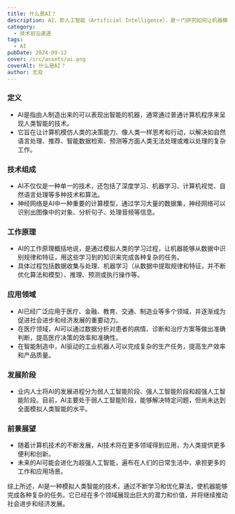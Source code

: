 ```yaml
---
title: 什么是AI？
description: AI，即人工智能（Artificial Intelligence），是一门研究如何让机器模拟人类智能的学科。
category:
  - 技术前沿速递
tags:
  - AI
pubDate: 2024-09-12
cover: /src/assets/ai.png
coverAlt: 什么是AI？
author: 无双
---
```


### 定义

* AI是指由人制造出来的可以表现出智能的机器，通常通过普通计算机程序来呈现人类智能的技术。
* 它旨在让计算机模仿人类的决策能力、像人类一样思考和行动，以解决如自然语言处理、推荐、智能数据检索、预测等方面人类无法处理或难以处理的复杂工作。

### 技术组成

* AI不仅仅是一种单一的技术，还包括了深度学习、机器学习、计算机视觉、自然语言处理等多种技术和算法。
* 神经网络是AI中一种重要的计算模型，通过学习大量的数据集，神经网络可以识别出图像中的对象、分析句子、处理音频等信息。

### 工作原理

* AI的工作原理概括地说，是通过模拟人类的学习过程，让机器能够从数据中识别规律和特征，用这些学习到的知识来完成各种复杂的任务。
* 具体过程包括数据收集与处理、机器学习（从数据中提取规律和特征，并不断优化算法和模型）、推理、预测或执行操作等。

### 应用领域

* AI已经广泛应用于医疗、金融、教育、交通、制造业等多个领域，并逐渐成为促进社会进步和经济发展的重要动力。
* 在医疗领域，AI可以通过数据分析对患者的病情、诊断和治疗方案等做出准确判断，提高医疗决策的效率和准确性。
* 在智能制造中，AI驱动的工业机器人可以完成复杂的生产任务，提高生产效率和产品质量。

### 发展阶段

* 业内人士将AI的发展进程分为弱人工智能阶段、强人工智能阶段和超强人工智能阶段。目前，AI主要处于弱人工智能阶段，能够解决特定问题，但尚未达到全面模拟人类智能的水平。

### 前景展望

* 随着计算机技术的不断发展，AI技术将在更多领域得到应用，为人类提供更多便利和创新。
* 未来的AI可能会进化为超强人工智能，遍布在人们的日常生活中，承担更多的工作和应用场景。

综上所述，AI是一种模拟人类智能的技术，通过不断学习和优化算法，使机器能够完成各种复杂的任务。它已经在多个领域展现出巨大的潜力和价值，并将继续推动社会进步和经济发展。
